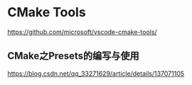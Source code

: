 # CMake Tools

https://github.com/microsoft/vscode-cmake-tools/

## CMake之Presets的编写与使用

https://blog.csdn.net/qq_33271629/article/details/137071105
